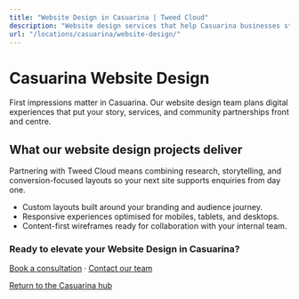 ```yaml
---
title: "Website Design in Casuarina | Tweed Cloud"
description: "Website design services that help Casuarina businesses stand out online."
url: "/locations/casuarina/website-design/"
---
```


# Casuarina Website Design

First impressions matter in Casuarina. Our website design team plans digital experiences that put your story, services, and community partnerships front and centre.

## What our website design projects deliver

Partnering with Tweed Cloud means combining research, storytelling, and conversion-focused layouts so your next site supports enquiries from day one.

- Custom layouts built around your branding and audience journey.
- Responsive experiences optimised for mobiles, tablets, and desktops.
- Content-first wireframes ready for collaboration with your internal team.

### Ready to elevate your Website Design in Casuarina?

[Book a consultation](/consultation/) · [Contact our team](/contact/)

[Return to the Casuarina hub](/locations/casuarina/)
